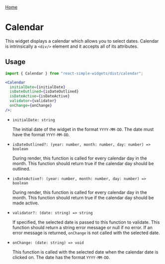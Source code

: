 [Home](../../../README.md)

# Calendar

This widget displays a calendar which allows you to select dates.
Calendar is intrinsically a `<div/>` element and it accepts all of its attributes.

## Usage

```jsx
import { Calendar } from "react-simple-widgets/dist/calendar";

<Calendar
  initialDate={initialDate}
  isDateOutlined={isDateOutlined}
  isDateActive={isDateActive}
  validator={validator}
  onChange={onChange}
/>;
```

- `initialDate: string`

  The initial date of the widget in the format `YYYY-MM-DD`. The date must have the format `YYYY-MM-DD`.

- `isDateOutlined?: (year: number, month: number, day: number) => boolean`

  During render, this function is called for every calendar day in the month. This function should return true if the calendar day should be outlined.

- `isDateActive?: (year: number, month: number, day: number) => boolean`

  During render, this function is called for every calendar day in the month. This function should return true if the calendar day should be made active.

- `validator?: (date: string) => string`

  If specified, the selected date is passed to this function to validate. This function should return a string error message or null if no error. If an error message is returned, `onChange` is not called with the selected date.

- `onChange: (date: string) => void`

  This function is called with the selected date when the calendar date is clicked on. The date has the format `YYYY-MM-DD`.
